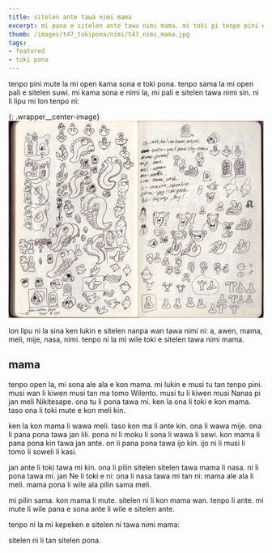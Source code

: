 ```yaml
---
title: sitelen ante tawa nimi mama
excerpt: mi pana e sitelen ante tawa nimi mama. mi toki pi tenpo pini en tenpo kama.  mi toki e kon mama. mi wile ante e sitelen tan ni:...
thumb: /images/t47_tokipona/nimi/t47_nimi_mama.jpg
tags:
- featured
- toki pona
---
```


tenpo pini mute la mi open kama sona e toki pona. tenpo sama la mi open pali e sitelen suwi. mi kama sona e nimi la, mi pali e sitelen tawa nimi sin.  ni li lipu mi lon tenpo ni:

{: .wrapper__center-image}
![journal_vi](/images/t47/t47.070901_l.jpg)

lon lipu ni la sina ken lukin e sitelen nanpa wan tawa nimi ni: a, awen, mama, meli, mije, nasa, nimi. tenpo ni la mi wile toki e sitelen tawa nimi mama.

## mama

tenpo open la, mi sona ale ala e kon mama.  mi lukin e musi tu tan tenpo pini. musi wan li kiwen musi tan ma tomo Wilento. musi tu li kiwen musi Nanas pi jan meli Nikitesape.  ona tu li pona tawa mi.  ken la ona li toki e kon mama. taso ona li toki mute e kon meli kin.

ken la kon mama li wawa meli.  taso kon ma li ante kin. ona li wawa mije. ona li pana pona tawa jan lili.  pona ni li moku li sona li wawa li sewi. kon mama li pana pona kin tawa jan ante. on li pana pona tawa ijo kin. ijo ni li musi li tomo li soweli li kasi.

jan ante li toki tawa mi kin. ona li pilin sitelen sitelen tawa mama li nasa. ni li pona tawa mi. jan Ne li toki e ni: ona li nasa tawa mi tan ni: mama ale ala li meli. mama pona li wile ala pilin sama meli.

mi pilin sama. kon mama li mute. sitelen ni li kon mama wan. tenpo li ante. mi mute li wile pana e sona ante li wile e sitelen ante.

tenpo ni la mi kepeken e sitelen ni tawa nimi mama:



sitelen ni li tan sitelen pona.
